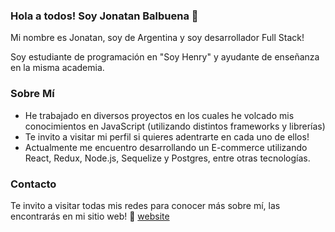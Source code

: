 ### Hola a todos! Soy Jonatan Balbuena 👋

Mi nombre es Jonatan, soy de Argentina y soy desarrollador Full Stack!

Soy estudiante de programación en "Soy Henry" y ayudante de enseñanza en la misma academia.

### Sobre Mí

- He trabajado en diversos proyectos en los cuales he volcado mis conocimientos en JavaScript (utilizando distintos frameworks y librerías)
- Te invito a visitar mi perfil si quieres adentrarte en cada uno de ellos!
- Actualmente me encuentro desarrollando un E-commerce utilizando React, Redux, Node.js, Sequelize y Postgres, entre otras tecnologías.


### Contacto

Te invito a visitar todas mis redes para conocer más sobre mí, las encontrarás en mi sitio web! 👨 [website](https://portfoliojonatanbalbuena.000webhostapp.com)
